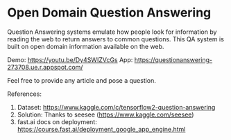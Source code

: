 # Open Domain Question Answering
Question Answering systems emulate how people look for information by reading the web to return answers to common questions.
This QA system is built on open domain information available on the web.

Demo: https://youtu.be/Dy4SWIZVcGs
App: https://questionanswering-273708.ue.r.appspot.com/

Feel free to provide any article and pose a question.

References:
1. Dataset: https://www.kaggle.com/c/tensorflow2-question-answering
2. Solution: Thanks to seesee (https://www.kaggle.com/seesee)
3. fast.ai docs on deployment: https://course.fast.ai/deployment_google_app_engine.html 